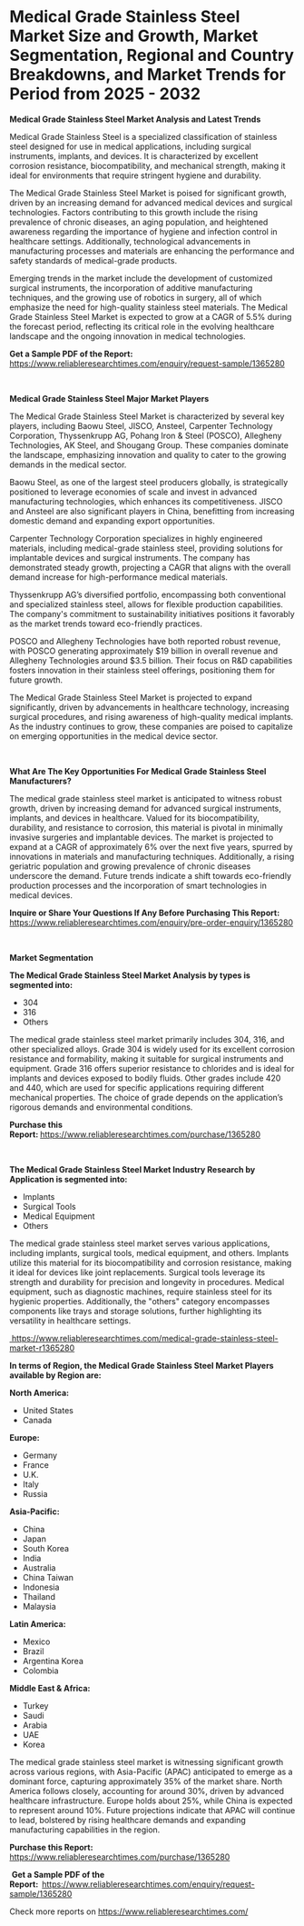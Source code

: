 <p><h1>Medical Grade Stainless Steel Market Size and Growth, Market Segmentation, Regional and Country Breakdowns, and Market Trends for Period from 2025 -  2032</h1></p><p><strong>Medical Grade Stainless Steel Market Analysis and Latest Trends</strong></p>
<p><p>Medical Grade Stainless Steel is a specialized classification of stainless steel designed for use in medical applications, including surgical instruments, implants, and devices. It is characterized by excellent corrosion resistance, biocompatibility, and mechanical strength, making it ideal for environments that require stringent hygiene and durability.</p><p>The Medical Grade Stainless Steel Market is poised for significant growth, driven by an increasing demand for advanced medical devices and surgical technologies. Factors contributing to this growth include the rising prevalence of chronic diseases, an aging population, and heightened awareness regarding the importance of hygiene and infection control in healthcare settings. Additionally, technological advancements in manufacturing processes and materials are enhancing the performance and safety standards of medical-grade products.</p><p>Emerging trends in the market include the development of customized surgical instruments, the incorporation of additive manufacturing techniques, and the growing use of robotics in surgery, all of which emphasize the need for high-quality stainless steel materials. The Medical Grade Stainless Steel Market is expected to grow at a CAGR of 5.5% during the forecast period, reflecting its critical role in the evolving healthcare landscape and the ongoing innovation in medical technologies.</p></p>
<p><strong>Get a Sample PDF of the Report:&nbsp;</strong> <a href="https://www.reliableresearchtimes.com/enquiry/request-sample/1365280?utm_campaign=3520&utm_medium=2&utm_source=Github&utm_content=ia&utm_term=22032025&utm_id=medical-grade-stainless-steel">https://www.reliableresearchtimes.com/enquiry/request-sample/1365280</a></p>
<p>&nbsp;</p>
<p><strong>Medical Grade Stainless Steel Major Market Players</strong></p>
<p><p>The Medical Grade Stainless Steel Market is characterized by several key players, including Baowu Steel, JISCO, Ansteel, Carpenter Technology Corporation, Thyssenkrupp AG, Pohang Iron & Steel (POSCO), Allegheny Technologies, AK Steel, and Shougang Group. These companies dominate the landscape, emphasizing innovation and quality to cater to the growing demands in the medical sector.</p><p>Baowu Steel, as one of the largest steel producers globally, is strategically positioned to leverage economies of scale and invest in advanced manufacturing technologies, which enhances its competitiveness. JISCO and Ansteel are also significant players in China, benefitting from increasing domestic demand and expanding export opportunities.</p><p>Carpenter Technology Corporation specializes in highly engineered materials, including medical-grade stainless steel, providing solutions for implantable devices and surgical instruments. The company has demonstrated steady growth, projecting a CAGR that aligns with the overall demand increase for high-performance medical materials.</p><p>Thyssenkrupp AG’s diversified portfolio, encompassing both conventional and specialized stainless steel, allows for flexible production capabilities. The company's commitment to sustainability initiatives positions it favorably as the market trends toward eco-friendly practices.</p><p>POSCO and Allegheny Technologies have both reported robust revenue, with POSCO generating approximately $19 billion in overall revenue and Allegheny Technologies around $3.5 billion. Their focus on R&D capabilities fosters innovation in their stainless steel offerings, positioning them for future growth.</p><p>The Medical Grade Stainless Steel Market is projected to expand significantly, driven by advancements in healthcare technology, increasing surgical procedures, and rising awareness of high-quality medical implants. As the industry continues to grow, these companies are poised to capitalize on emerging opportunities in the medical device sector.</p></p>
<p>&nbsp;</p>
<p><strong>What Are The Key Opportunities For Medical Grade Stainless Steel Manufacturers?</strong></p>
<p><p>The medical grade stainless steel market is anticipated to witness robust growth, driven by increasing demand for advanced surgical instruments, implants, and devices in healthcare. Valued for its biocompatibility, durability, and resistance to corrosion, this material is pivotal in minimally invasive surgeries and implantable devices. The market is projected to expand at a CAGR of approximately 6% over the next five years, spurred by innovations in materials and manufacturing techniques. Additionally, a rising geriatric population and growing prevalence of chronic diseases underscore the demand. Future trends indicate a shift towards eco-friendly production processes and the incorporation of smart technologies in medical devices.</p></p>
<p><strong>Inquire or Share Your Questions If Any Before Purchasing This Report:</strong> <a href="https://www.reliableresearchtimes.com/enquiry/pre-order-enquiry/1365280?utm_campaign=3520&utm_medium=2&utm_source=Github&utm_content=ia&utm_term=22032025&utm_id=medical-grade-stainless-steel">https://www.reliableresearchtimes.com/enquiry/pre-order-enquiry/1365280</a></p>
<p>&nbsp;</p>
<p><strong>Market Segmentation</strong></p>
<p><strong>The Medical Grade Stainless Steel Market Analysis by types is segmented into:</strong></p>
<p><ul><li>304</li><li>316</li><li>Others</li></ul></p>
<p><p>The medical grade stainless steel market primarily includes 304, 316, and other specialized alloys. Grade 304 is widely used for its excellent corrosion resistance and formability, making it suitable for surgical instruments and equipment. Grade 316 offers superior resistance to chlorides and is ideal for implants and devices exposed to bodily fluids. Other grades include 420 and 440, which are used for specific applications requiring different mechanical properties. The choice of grade depends on the application’s rigorous demands and environmental conditions.</p></p>
<p><strong>Purchase this Report:&nbsp;</strong><a href="https://www.reliableresearchtimes.com/purchase/1365280?utm_campaign=3520&utm_medium=2&utm_source=Github&utm_content=ia&utm_term=22032025&utm_id=medical-grade-stainless-steel">https://www.reliableresearchtimes.com/purchase/1365280</a></p>
<p>&nbsp;</p>
<p><strong>The Medical Grade Stainless Steel Market Industry Research by Application is segmented into:</strong></p>
<p><ul><li>Implants</li><li>Surgical Tools</li><li>Medical Equipment</li><li>Others</li></ul></p>
<p><p>The medical grade stainless steel market serves various applications, including implants, surgical tools, medical equipment, and others. Implants utilize this material for its biocompatibility and corrosion resistance, making it ideal for devices like joint replacements. Surgical tools leverage its strength and durability for precision and longevity in procedures. Medical equipment, such as diagnostic machines, require stainless steel for its hygienic properties. Additionally, the "others" category encompasses components like trays and storage solutions, further highlighting its versatility in healthcare settings.</p></p>
<p><a href="https://www.reliableresearchtimes.com/medical-grade-stainless-steel-market-r1365280?utm_campaign=3520&utm_medium=2&utm_source=Github&utm_content=ia&utm_term=22032025&utm_id=medical-grade-stainless-steel">&nbsp;https://www.reliableresearchtimes.com/medical-grade-stainless-steel-market-r1365280</a></p>
<p><strong>In terms of Region, the Medical Grade Stainless Steel Market Players available by Region are:</strong></p>
<p>
    <p> <strong> North America: </strong>
        <ul>
            <li>United States</li>
            <li>Canada</li>
        </ul>
        </p> 
    <p> <strong> Europe: </strong>
        <ul>
            <li>Germany</li>
            <li>France</li>
            <li>U.K.</li>
            <li>Italy</li>
            <li>Russia</li>
        </ul>
        </p> 
    <p> <strong> Asia-Pacific: </strong>
        <ul>
            <li>China</li>
            <li>Japan</li>
            <li>South Korea</li>
            <li>India</li>
            <li>Australia</li>
            <li>China Taiwan</li>
            <li>Indonesia</li>
            <li>Thailand</li>
            <li>Malaysia</li>
        </ul>
        </p> 
    <p> <strong> Latin America: </strong>
        <ul>
            <li>Mexico</li>
            <li>Brazil</li>
            <li>Argentina Korea</li>
            <li>Colombia</li>
        </ul>
        </p> 
    <p> <strong> Middle East & Africa: </strong>
        <ul>
            <li>Turkey</li>
            <li>Saudi</li>
            <li>Arabia</li>
            <li>UAE</li>
            <li>Korea</li>
        </ul>
    </p>
    </p>
<p><p>The medical grade stainless steel market is witnessing significant growth across various regions, with Asia-Pacific (APAC) anticipated to emerge as a dominant force, capturing approximately 35% of the market share. North America follows closely, accounting for around 30%, driven by advanced healthcare infrastructure. Europe holds about 25%, while China is expected to represent around 10%. Future projections indicate that APAC will continue to lead, bolstered by rising healthcare demands and expanding manufacturing capabilities in the region.</p></p>
<p><strong>Purchase this Report: </strong><a href="https://www.reliableresearchtimes.com/purchase/1365280?utm_campaign=3520&utm_medium=2&utm_source=Github&utm_content=ia&utm_term=22032025&utm_id=medical-grade-stainless-steel">https://www.reliableresearchtimes.com/purchase/1365280</a></p>
<p>&nbsp;<strong>Get a Sample PDF of the Report:&nbsp;&nbsp;</strong><a href="https://www.reliableresearchtimes.com/enquiry/request-sample/1365280?utm_campaign=3520&utm_medium=2&utm_source=Github&utm_content=ia&utm_term=22032025&utm_id=medical-grade-stainless-steel">https://www.reliableresearchtimes.com/enquiry/request-sample/1365280</a></p>
<p><strong></strong></p>
<p>Check more reports on <a href="https://www.reliableresearchtimes.com/?utm_campaign=3520&utm_medium=2&utm_source=Github&utm_content=ia&utm_term=22032025&utm_id=medical-grade-stainless-steel">https://www.reliableresearchtimes.com/</a></p>